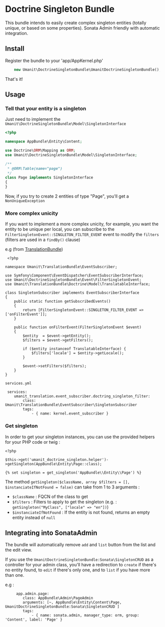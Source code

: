 # Doctrine Singleton Bundle

This bundle intends to easily create complex singleton entities (totally unique, or based on some properties).
Sonata Admin friendly with automatic integration. 

## Install

Register the bundle to your 'app/AppKernel.php'

```php
    new Umanit\DoctrineSingletonBundle\UmanitDoctrineSingletonBundle(),
```

That's it!

## Usage

### Tell that your entity is a singleton

Just need to implement the `Umanit\DoctrineSingletonBundle\Model\SingletonInterface`
```php
<?php

namespace AppBundle\Entity\Content;

use Doctrine\ORM\Mapping as ORM;
use Umanit\DoctrineSingletonBundle\Model\SingletonInterface;

/**
 * @ORM\Table(name="page")
 */
class Page implements SingletonInterface 
{
}
```

Now, if you try to create 2 entities of type "Page", you'll get a `NonUniqueException`

### More complex unicity

If you want to implement a more complex unicity, for example, you want the entity to be unique per local, you can subscribe to the
`FilterSingletonEvent::SINGLETON_FILTER_EVENT` event to modify the `filters` (filters are used in a `findBy()` clause)

e.g (from [TranslationBundle]())
```
 <?php

namespace Umanit\TranslationBundle\EventSubscriber;

use Symfony\Component\EventDispatcher\EventSubscriberInterface;
use Umanit\DoctrineSingletonBundle\Event\FilterSingletonEvent;
use Umanit\TranslationBundle\Doctrine\Model\TranslatableInterface;

class SingletonSubscriber implements EventSubscriberInterface
{
    public static function getSubscribedEvents()
    {
        return [FilterSingletonEvent::SINGLETON_FILTER_EVENT => ['onFilterEvent']];
    }

    public function onFilterEvent(FilterSingletonEvent $event)
    {
        $entity  = $event->getEntity();
        $filters = $event->getFilters();

        if ($entity instanceof TranslatableInterface) {
            $filters['locale'] = $entity->getLocale();
        }

        $event->setFilters($filters);
    }
}
```

`services.yml`
```
 services:
    umanit_translation.event_subscriber.doctring_singleton_filter:
        class: Umanit\TranslationBundle\EventSubscriber\SingletonSubscriber
        tags:
            - { name: kernel.event_subscriber } 
```

### Get singleton

In order to get your singleton instances, you can use the provided helpers for your PHP code or twig :

```
<?php

$this->get('umanit_doctrine_singleton.helper')->getSingleton(AppBundle\Entity\Page::class);
```

```
{% set singleton = get_singleton('AppBundle\\Entity\\Page') %}
```

The method `getSingleton($className, array $filters = [], $instanciateIfNotFound = false)` can take from 1 to 3 arguments :
- `$className` : FQCN of the class to get
- `$filters` : Filters to apply to get the singleton (e.g. : `getSingleton("MyClass", ["locale" => "en"])`)
- `$instanciateIfNotFound` : If the entity is not found, returns an empty entity instead of `null` 

## Integrating into SonataAdmin

The bundle will automatically remove `add` and `list` button from the list and the edit view.

If you use the `UmanitDoctrineSingletonBundle:Sonata\SingletonCRUD` as a controller for your admin class, you'll have a redirection
to `create` if there's no entity found, to `edit` if there's only one, and to `list` if you have more than one.

e.g :
```
     app.admin.page:
        class: AppBundle\Admin\PageAdmin
        arguments: [~, AppBundle\Entity\Content\Page, UmanitDoctrineSingletonBundle:Sonata\SingletonCRUD ]
        tags:
            - { name: sonata.admin, manager_type: orm, group: 'Content', label: 'Page' }
```
